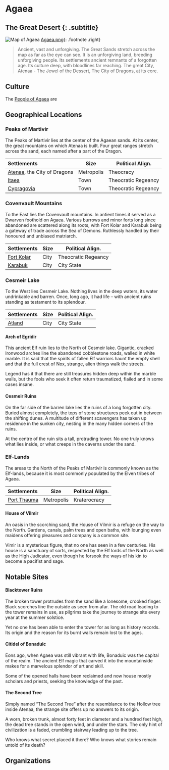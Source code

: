 # Agaea
## The Great Desert {: .subtitle}

![Map of Agaea](/assets/images/maps/Agaea.png "Map of Agaea")
[Agaea.png](/assets/images/maps/Agaea.png){: .footnote .right}

> Ancient, vast and unforgiving.  The Great Sands stretch across the map as far as the eye can see.  It is an unforgiving land, breeding unforgiving people.  Its settlements ancient remnants of a forgotten age.  Its culture deep, with bloodlines far reaching.  The great City, Atenaa - The Jewel of the Dessert, The City of Dragons, at its core.

## Culture
The [People of Agaea](/people/by_region/people_of_agaea) are

## Geographical Locations
### Peaks of Martivir
The Peaks of Martivir lies at the center of the Agaean sands.  At its center, the great mountains on which Atenaa is built.  Four great ranges stretch across the sand, each named after a part of the Dragon.

|Settlements|Size|Political Align.|
|:--|---|---|
|[Atenaa](/geography/settlements/atenaa), the City of Dragons|Metropolis|Theocracy|
|[Itaea](/geography/settlements/itaea)|Town|Theocratic Regeancy|
|[Cypragovia](/geography/settlements/cypragovia)|Town|Theocratic Regeancy|

### Covenvault Mountains
To the East lies the Covenvault mountains.  In antient times it served as a Dwarven foothold on Agaea.  Various burrows and minor forts long since abandoned are scattered along its roots, with Fort Kolar and Karabuk being a gateway of trade across the Sea of Demons.  Ruthlessly handled by their honoured and unbiased matriarch.

|Settlements|Size|Political Align.|
|:--|---|---|
|[Fort Kolar](/geography/settlements/fort_kolar)|City|Theocratic Regeancy|
|[Karabuk](/geography/settlements/karabuk)|City|City State|

### Cesmeir Lake
To the West lies Cesmeir Lake.  Nothing lives in the deep waters, its water undrinkable and barren.  Once, long ago, it had life – with ancient ruins standing as testament to its splendour.

|Settlements|Size|Political Align.|
|:--|---|---|
|[Atland](/geography/settlements/atland)|City|City State|

#### Arch of Egridir
This ancient Elf ruin lies to the North of Cesmeir lake.  Gigantic, cracked Ironwood arches line the abandoned cobblestone roads, walled in white marble.  It is said that the spirits of fallen Elf warriors haunt the empty shell and that the full crest of Nox, strange, alien things walk the streets.

Legend has it that there are still treasures hidden deep within the marble walls, but the fools who seek it often return traumatized, flailed and in some cases insane.

#### Cesmeir Ruins
On the far side of the barren lake lies the ruins of a long forgotten city.  Buried almost completely, the tops of stone structures peek out in between the shifting dunes.  A multitude of different scavengers has taken up residence in the sunken city, nesting in the many hidden corners of the ruins.

At the centre of the ruin sits a tall, protruding tower.  No one truly knows what lies inside, or what creeps in the caverns under the sand.

### Elf-Lands
The areas to the North of the Peaks of Martivir is commonly known as the Elf-lands, because it is most commonly populated by the Elven tribes of Agaea.

|Settlements|Size|Political Align.|
|:--|---|---|
|[Port Thauma](/geography/settlements/port_thauma)|Metropolis|Kraterocracy|

#### House of Vilmir
An oasis in the scorching sand, the House of Vilmir is a refuge on the way to the North.  Gardens, canals, palm trees and open baths, with lounging even maidens offering pleasures and company is a common site.

Vimir is a mysterious figure, that no one has seen in a few centuries.  His house is a sanctuary of sorts, respected by the Elf lords of the North as well as the High Judicator, even though he forsook the ways of his kin to become a pacifist and sage.

## Notable Sites
#### Blacktower Ruins
The broken tower protrudes from the sand like a lonesome, crooked finger.  Black scorches line the outside as seen from afar.  The old road leading to the tower remains in use, as pilgrims take the journey to strange site every year at the summer solstice.

Yet no one has been able to enter the tower for as long as history records.  Its origin and the reason for its burnt walls remain lost to the ages.

#### Citidel of Bonaduic
Eons ago, when Agaea was still vibrant with life, Bonaduic was the capital of the realm.  The ancient Elf magic that carved it into the mountainside makes for a marvelous splendor of art and skill.

Some of the opened halls have been reclaimed and now house mostly scholars and priests, seeking the knowledge of the past.

#### The Second Tree
Simply named “The Second Tree” after the resemblance to the Hollow tree inside Atenaa, the strange site offers up no answers to its origin.

A worn, broken trunk, almost forty feet in diameter and a hundred feet high, the dead tree stands in the open wind, and under the stars.  The only hint of civilization is a faded, crumbling stairway leading up to the tree.

Who knows what secret placed it there?  Who knows what stories remain untold of its death?

## Organizations
